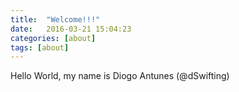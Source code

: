 ```yaml
---
title:  "Welcome!!!"
date:   2016-03-21 15:04:23
categories: [about]
tags: [about]
---
```

Hello World, my name is Diogo Antunes (@dSwifting)

